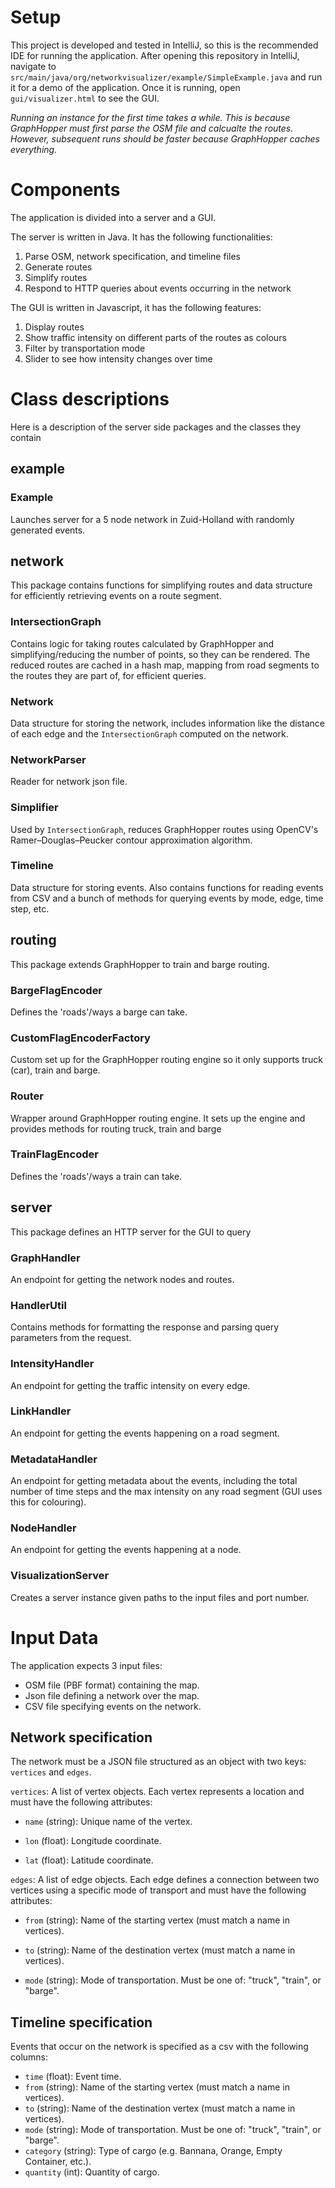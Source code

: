 # Setup
This project is developed and tested in IntelliJ, so this is the recommended IDE for running the application.  After opening this repository in IntelliJ, navigate to `src/main/java/org/networkvisualizer/example/SimpleExample.java` and run it for a demo of the application. Once it is running, open `gui/visualizer.html` to see the GUI.

_Running an instance for the first time takes a while. This is because GraphHopper must first parse the OSM file and calcualte the routes. However, subsequent runs should be faster because GraphHopper caches everything._

# Components
The application is divided into a server and a GUI. 

The server is written in Java. It has the following functionalities:
1. Parse OSM, network specification, and timeline files
2. Generate routes
3. Simplify routes
4. Respond to HTTP queries about events occurring in the network

The GUI is written in Javascript, it has the following features:
1. Display routes
2. Show traffic intensity on different parts of the routes as colours
3. Filter by transportation mode
4. Slider to see how intensity changes over time

# Class descriptions
Here is a description of the server side packages and the classes they contain
## example
### Example
Launches server for a 5 node network in Zuid-Holland with randomly generated events.
## network
This package contains functions for simplifying routes and data structure for efficiently retrieving events on a route segment.
### IntersectionGraph
Contains logic for taking routes calculated by GraphHopper and simplifying/reducing the number of points, so they can be rendered. The reduced routes are cached in a hash map, mapping from road segments to the routes they are part of, for efficient queries.
### Network
Data structure for storing the network, includes information like the distance of each edge and the `IntersectionGraph` computed on the network.
### NetworkParser
Reader for network json file.
### Simplifier
Used by `IntersectionGraph`, reduces GraphHopper routes using OpenCV's Ramer–Douglas–Peucker contour approximation algorithm.
### Timeline
Data structure for storing events. Also contains functions for reading events from CSV and a bunch of methods for querying events by mode, edge, time step, etc.
## routing
This package extends GraphHopper to train and barge routing.
### BargeFlagEncoder
Defines the 'roads'/ways a barge can take.
### CustomFlagEncoderFactory
Custom set up for the GraphHopper routing engine so it only supports truck (car), train and barge.
### Router
Wrapper around GraphHopper routing engine. It sets up the engine and provides methods for routing truck, train and barge
### TrainFlagEncoder
Defines the 'roads'/ways a train can take.
## server
This package defines an HTTP server for the GUI to query
### GraphHandler
An endpoint for getting the network nodes and routes. 
### HandlerUtil
Contains methods for formatting the response and parsing query parameters from the request.
### IntensityHandler
An endpoint for getting the traffic intensity on every edge.
### LinkHandler
An endpoint for getting the events happening on a road segment.
### MetadataHandler
An endpoint for getting metadata about the events, including the total number of time steps and the max intensity on any road segment (GUI uses this for colouring).
### NodeHandler
An endpoint for getting the events happening at a node.
### VisualizationServer
Creates a server instance given paths to the input files and port number.

# Input Data
The application expects 3 input files:
* OSM file (PBF format) containing the map.
* Json file defining a network over the map.
* CSV file specifying events on the network.
## Network specification
The network must be a JSON file structured as an object with two keys: `vertices` and `edges`.

`vertices`:
 A list of vertex objects. Each vertex represents a location and must have the following attributes:

* `name` (string): Unique name of the vertex.

* `lon` (float): Longitude coordinate.

* `lat` (float): Latitude coordinate.

`edges`: A list of edge objects. Each edge defines a connection between two vertices using a specific mode of transport and must have the following attributes:

* `from` (string): Name of the starting vertex (must match a name in vertices).

* `to` (string): Name of the destination vertex (must match a name in vertices).

* `mode` (string): Mode of transportation. Must be one of: "truck", "train", or "barge".

## Timeline specification
Events that occur on the network is specified as a csv with the following columns:
* `time` (float): Event time.
* `from` (string): Name of the starting vertex (must match a name in vertices).
* `to` (string): Name of the destination vertex (must match a name in vertices).
* `mode` (string): Mode of transportation. Must be one of: "truck", "train", or "barge".
* `category` (string): Type of cargo (e.g. Bannana, Orange, Empty Container, etc.).
* `quantity` (int): Quantity of cargo.